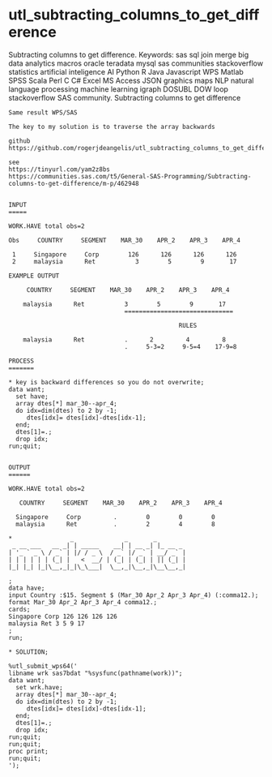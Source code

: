 # utl_subtracting_columns_to_get_difference
Subtracting columns to get difference. Keywords: sas sql join merge big data analytics macros oracle teradata mysql sas communities stackoverflow statistics artificial inteligence AI Python R Java Javascript WPS Matlab SPSS Scala Perl C C# Excel MS Access JSON graphics maps NLP natural language processing machine learning igraph DOSUBL DOW loop stackoverflow SAS community.
    Subtracting columns to get difference

    Same result WPS/SAS

    The key to my solution is to traverse the array backwards

    github
    https://github.com/rogerjdeangelis/utl_subtracting_columns_to_get_difference

    see
    https://tinyurl.com/yam2z8bs
    https://communities.sas.com/t5/General-SAS-Programming/Subtracting-columns-to-get-difference/m-p/462948


    INPUT
    =====

    WORK.HAVE total obs=2

    Obs     COUNTRY     SEGMENT    MAR_30    APR_2    APR_3    APR_4

     1     Singapore     Corp        126      126      126      126
     2     malaysia      Ret           3        5        9       17

    EXAMPLE OUTPUT

         COUNTRY     SEGMENT    MAR_30    APR_2    APR_3    APR_4

        malaysia      Ret           3        5        9       17
                                    ==============================

                                                   RULES

        malaysia      Ret           .      2         4         8
                                    .     5-3=2     9-5=4    17-9=8

    PROCESS
    =======

    * key is backward differences so you do not overwrite;
    data want;
      set have;
      array dtes[*] mar_30--apr_4;
      do idx=dim(dtes) to 2 by -1;
         dtes[idx]= dtes[idx]-dtes[idx-1];
      end;
      dtes[1]=.;
      drop idx;
    run;quit;


    OUTPUT
    ======

    WORK.HAVE total obs=2

       COUNTRY     SEGMENT    MAR_30    APR_2    APR_3    APR_4

      Singapore     Corp         .        0        0        0
      malaysia      Ret          .        2        4        8

    *                _              _       _
     _ __ ___   __ _| | _____    __| | __ _| |_ __ _
    | '_ ` _ \ / _` | |/ / _ \  / _` |/ _` | __/ _` |
    | | | | | | (_| |   <  __/ | (_| | (_| | || (_| |
    |_| |_| |_|\__,_|_|\_\___|  \__,_|\__,_|\__\__,_|

    ;
    data have;
    input Country :$15. Segment $ (Mar_30 Apr_2 Apr_3 Apr_4) (:comma12.);
    format Mar_30 Apr_2 Apr_3 Apr_4 comma12.;
    cards;
    Singapore Corp 126 126 126 126
    malaysia Ret 3 5 9 17
    ;
    run;

    * SOLUTION;

    %utl_submit_wps64('
    libname wrk sas7bdat "%sysfunc(pathname(work))";
    data want;
      set wrk.have;
      array dtes[*] mar_30--apr_4;
      do idx=dim(dtes) to 2 by -1;
         dtes[idx]= dtes[idx]-dtes[idx-1];
      end;
      dtes[1]=.;
      drop idx;
    run;quit;
    run;quit;
    proc print;
    run;quit;
    ');
